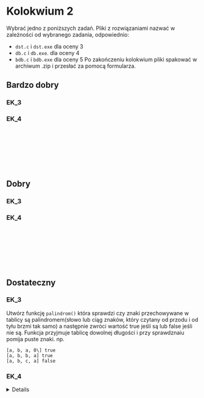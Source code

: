 # Kolokwium 2

Wybrać jedno z poniższych zadań. Pliki z rozwiązaniami nazwać w zależności od wybranego zadania, odpowiednio:
- `dst.c` i `dst.exe` dla oceny 3
- `db.c` i `db.exe`. dla oceny 4
- `bdb.c` i `bdb.exe` dla oceny 5
Po zakończeniu kolokwium pliki spakować w archiwum .zip i przesłać za pomocą formularza.

## Bardzo dobry

### EK_3

### EK_4


<br>
<br>
<br>
<br>
<br>
<br>

## Dobry

### EK_3


### EK_4


<br>
<br>
<br>
<br>
<br>
<br>

## Dostateczny

### EK_3
Utwórz funkcję `palindrom()` która sprawdzi czy znaki przechowywane w tablicy są palindromem(słowo lub ciąg znaków, który czytany od przodu i od tyłu brzmi tak samo) a następnie zwróci wartość true jeśli są lub false jeśli nie są. Funkcja przyjmuje tablicę dowolnej długości i przy sprawdznaiu pomija puste znaki. np.

```
[a, b, a, 0\] true
[a, b, b, a] true
[a, b, c, a] false
```
### EK_4




<details>

# Efekt EK_03:
## DST: 
Student potrafi poprawnie przygotować programy rzędu 20-50  linii kodu, rozwiązujące proste problemy,  wykorzystując  do  tego  celu  niektóre  z  poznanych  struktur  danych  oraz  konstrukcje programistyczne dostępne w języku C.

## DB:  
Student  potrafi  poprawnie  przygotować  programy  rzędu  20-50  linii  kodu,  rozwiązujące średniozaawansowane problemy, wykorzystując do tego celu wszystkie poznane struktury danych oraz konstrukcje programistyczne dostępne w języku C.

## BDB:
Student  potrafi  poprawnie  przygotować  programy  rzędu  50-100  linii  kodu  rozwiązujące średniozaawansowane problemy, wykorzystując do tego celu wszystkie poznane struktury danych oraz konstrukcje programistyczne dostępne w języku C.Efekt 

# EK_04:
## DST: 
Student potrafi poprawnie przygotować programy rzędu 20-50 linii kodu, rozwiązujące proste problemy  wykorzystując  do  tego  celumożliwości  standardowych  bibliotek  programistycznych dostępnych w języku C używanych na zajęciach.

## DB:  
Student  potrafi  poprawnie  przygotować  programy  rzędu  20-50  linii  kodu,  rozwiązujące średniozaawansowane  problemy,  wykorzystując  możliwości  standardowychbibliotek programistycznych dostępnych w języku C używanych na zajęciach.
## BDB:  
Student  potrafi  poprawnie  przygotować  programy  rzędu  50-100  linii  kodu,  rozwiązujące średniozaawansowane  problemy,  wykorzystując  możliwości  standardowych  bibliotek programistycznych dostępnych w języku C, także takich, które student poznawał samodzielnie

</details>
